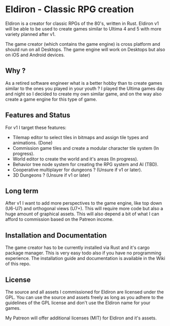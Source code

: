 # Eldiron - Classic RPG creation

Eldiron is a creator for classic RPGs of the 80's, written in Rust. Eldiron v1 will be able to be used to create games similar to Ultima 4 and 5 with more variety planned after v1.

The game creator (which contains the game engine) is cross platform and should run on all Desktops. The game engine will work on Desktops but also on iOS and Android devices.

## Why ?

As a retired software engineer what is a better hobby than to create games similar to the ones you played in your youth ? I played the Ultima games day and night so I decided to create my own similar game, and on the way also create a game engine for this type of game.

## Features and Status

For v1 I target these features:

* Tilemap editor to select tiles in bitmaps and assign tile types and animations. (Done)
* Commission game tiles and create a modular character tile system (In progress).
* World editor to create the world and it's areas (In progress).
* Behavior tree node system for creating the RPG system and AI (TBD).
* Cooperative multiplayer for dungeons ? (Unsure if v1 or later).
* 3D Dungeons ? (Unsure if v1 or later)

## Long term

After v1 I want to add more perspectives to the game engine, like top down (U6-U7) and orthogonal views (U7+). This will require more code but also a huge amount of graphical assets. This will also depend a bit of what I can afford to commission based on the Patreon income.

## Installation and Documentation

The game creator has to be currently installed via Rust and it's cargo package manager. This is very easy todo also if you have no programming experience. The installation guide and documentation is available in the Wiki of this repo.

## License

The source and all assets I commissioned for Eldiron are licensed under the GPL. You can use the source and assets freely as long as you adhere to the guidelines of the GPL license and don't use the Eldiron name for your games.

My Patreon will offer additional licenses (MIT) for Eldiron and it's assets.